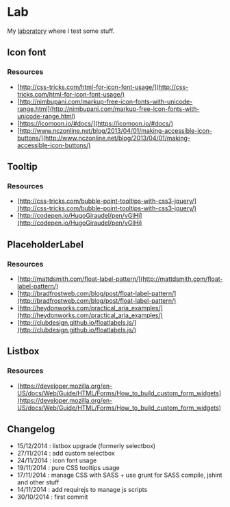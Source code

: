 # Lab


My [laboratory](http://jodd.net/lab) where I test some stuff.

## Icon font

### Resources

- [http://css-tricks.com/html-for-icon-font-usage/](http://css-tricks.com/html-for-icon-font-usage/)
- [http://nimbupani.com/markup-free-icon-fonts-with-unicode-range.html](http://nimbupani.com/markup-free-icon-fonts-with-unicode-range.html)
- [https://icomoon.io/#docs/](https://icomoon.io/#docs/)
- [http://www.nczonline.net/blog/2013/04/01/making-accessible-icon-buttons/](http://www.nczonline.net/blog/2013/04/01/making-accessible-icon-buttons/)


## Tooltip

### Resources

- [http://css-tricks.com/bubble-point-tooltips-with-css3-jquery/](http://css-tricks.com/bubble-point-tooltips-with-css3-jquery/)
- [http://codepen.io/HugoGiraudel/pen/vGIHi](http://codepen.io/HugoGiraudel/pen/vGIHi)

## PlaceholderLabel

### Resources

- [http://mattdsmith.com/float-label-pattern/](http://mattdsmith.com/float-label-pattern/)
- [http://bradfrostweb.com/blog/post/float-label-pattern/](http://bradfrostweb.com/blog/post/float-label-pattern/)
- [http://heydonworks.com/practical_aria_examples/](http://heydonworks.com/practical_aria_examples/)
- [http://clubdesign.github.io/floatlabels.js/](http://clubdesign.github.io/floatlabels.js/)

## Listbox

### Resources
- [https://developer.mozilla.org/en-US/docs/Web/Guide/HTML/Forms/How_to_build_custom_form_widgets](https://developer.mozilla.org/en-US/docs/Web/Guide/HTML/Forms/How_to_build_custom_form_widgets)


## Changelog

- 15/12/2014 : listbox upgrade (formerly selectbox)
- 27/11/2014 : add custom selectbox
- 24/11/2014 : icon font usage
- 19/11/2014 : pure CSS tooltips usage
- 17/11/2014 : manage CSS with SASS + use grunt for SASS compile, jshint and other stuff
- 14/11/2014 : add requirejs to manage js scripts
- 30/10/2014 : first commit